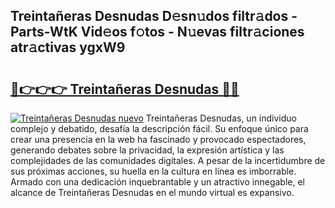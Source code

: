## Treintañeras Desnudas D𝚎sn𝚞dos filtr𝚊dos - Parts-WtK Vid𝚎os f𝚘tos - N𝚞evas filtr𝚊ciones atr𝚊ctivas ygxW9

# <h2><a href="http://mbc9dqs.tromn.icu/?c=Treinta%c3%b1eras+Desnudas">🔗👉👉👉 Treintañeras Desnudas 🔗🔗</a></h2>

[![Treintañeras Desnudas nuevo](https://i.imgur.com/pEAQMta.gif)](http://mbc9dqs.tromn.icu/?c=Treinta%c3%b1eras+Desnudas)
Treintañeras Desnudas, un individuo complejo y debatido, desafía la descripción fácil. Su enfoque único para crear una presencia en la web ha fascinado y provocado espectadores, generando debates sobre la privacidad, la expresión artística y las complejidades de las comunidades digitales. A pesar de la incertidumbre de sus próximas acciones, su huella en la cultura en línea es imborrable. Armado con una dedicación inquebrantable y un atractivo innegable, el alcance de Treintañeras Desnudas en el mundo virtual es expansivo.
